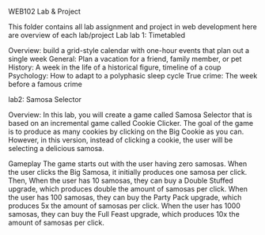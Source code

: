WEB102 Lab & Project

This folder contains all lab assignment and project in web development
here are overview of each lab/project
Lab
lab 1: Timetabled

Overview:
build a grid-style calendar with one-hour events that plan out a single week
General: Plan a vacation for a friend, family member, or pet
History: A week in the life of a historical figure, timeline of a coup
Psychology: How to adapt to a polyphasic sleep cycle
True crime: The week before a famous crime

lab2: Samosa Selector

Overview:
In this lab, you will create a game called Samosa Selector that is based on an incremental game called Cookie Clicker. The goal of the game is to produce as many cookies by clicking on the Big Cookie as you can. However, in this version, instead of clicking a cookie, the user will be selecting a delicious samosa.

Gameplay
The game starts out with the user having zero samosas. When the user clicks the Big Samosa, it initially produces one samosa per click. Then,
When the user has 10 samosas, they can buy a Double Stuffed upgrade, which produces double the amount of samosas per click.
When the user has 100 samosas, they can buy the Party Pack upgrade, which produces 5x the amount of samosas per click.
When the user has 1000 samosas, they can buy the Full Feast upgrade, which produces 10x the amount of samosas per click.
